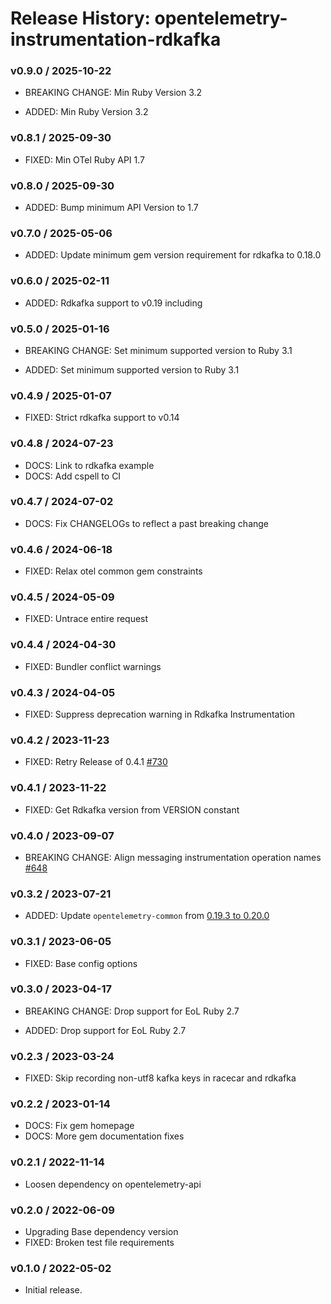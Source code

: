 # Release History: opentelemetry-instrumentation-rdkafka

### v0.9.0 / 2025-10-22

* BREAKING CHANGE: Min Ruby Version 3.2

* ADDED: Min Ruby Version 3.2

### v0.8.1 / 2025-09-30

* FIXED: Min OTel Ruby API 1.7

### v0.8.0 / 2025-09-30

* ADDED: Bump minimum API Version to 1.7

### v0.7.0 / 2025-05-06

* ADDED: Update minimum gem version requirement for rdkafka to 0.18.0

### v0.6.0 / 2025-02-11

* ADDED: Rdkafka support to v0.19 including

### v0.5.0 / 2025-01-16

* BREAKING CHANGE: Set minimum supported version to Ruby 3.1

* ADDED: Set minimum supported version to Ruby 3.1

### v0.4.9 / 2025-01-07

* FIXED: Strict rdkafka support to v0.14

### v0.4.8 / 2024-07-23

* DOCS: Link to rdkafka example
* DOCS: Add cspell to CI

### v0.4.7 / 2024-07-02

* DOCS: Fix CHANGELOGs to reflect a past breaking change

### v0.4.6 / 2024-06-18

* FIXED: Relax otel common gem constraints

### v0.4.5 / 2024-05-09

* FIXED: Untrace entire request

### v0.4.4 / 2024-04-30

* FIXED: Bundler conflict warnings

### v0.4.3 / 2024-04-05

* FIXED: Suppress deprecation warning in Rdkafka Instrumentation

### v0.4.2 / 2023-11-23

* FIXED: Retry Release of 0.4.1 [#730](https://github.com/open-telemetry/opentelemetry-ruby-contrib/issues/730)

### v0.4.1 / 2023-11-22

* FIXED: Get Rdkafka version from VERSION constant

### v0.4.0 / 2023-09-07

* BREAKING CHANGE: Align messaging instrumentation operation names [#648](https://github.com/open-telemetry/opentelemetry-ruby-contrib/pull/648)

### v0.3.2 / 2023-07-21

* ADDED: Update `opentelemetry-common` from [0.19.3 to 0.20.0](https://github.com/open-telemetry/opentelemetry-ruby-contrib/pull/537)

### v0.3.1 / 2023-06-05

* FIXED: Base config options 

### v0.3.0 / 2023-04-17

* BREAKING CHANGE: Drop support for EoL Ruby 2.7 

* ADDED: Drop support for EoL Ruby 2.7 

### v0.2.3 / 2023-03-24

* FIXED: Skip recording non-utf8 kafka keys in racecar and rdkafka

### v0.2.2 / 2023-01-14

* DOCS: Fix gem homepage 
* DOCS: More gem documentation fixes 

### v0.2.1 / 2022-11-14

* Loosen dependency on opentelemetry-api

### v0.2.0 / 2022-06-09

* Upgrading Base dependency version
* FIXED: Broken test file requirements

### v0.1.0 / 2022-05-02

* Initial release.
